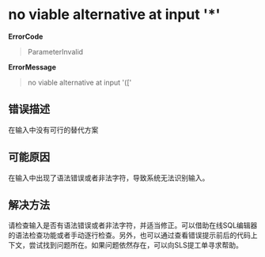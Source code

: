 # no viable alternative at input '*'
**ErrorCode**
> ParameterInvalid

**ErrorMessage**
> no viable alternative at input '(['

## 错误描述
在输入中没有可行的替代方案

## 可能原因
在输入中出现了语法错误或者非法字符，导致系统无法识别输入。

## 解决方法
请检查输入是否有语法错误或者非法字符，并适当修正。可以借助在线SQL编辑器的语法检查功能或者手动逐行检查。另外，也可以通过查看错误提示前后的代码上下文，尝试找到问题所在。如果问题依然存在，可以向SLS提工单寻求帮助。